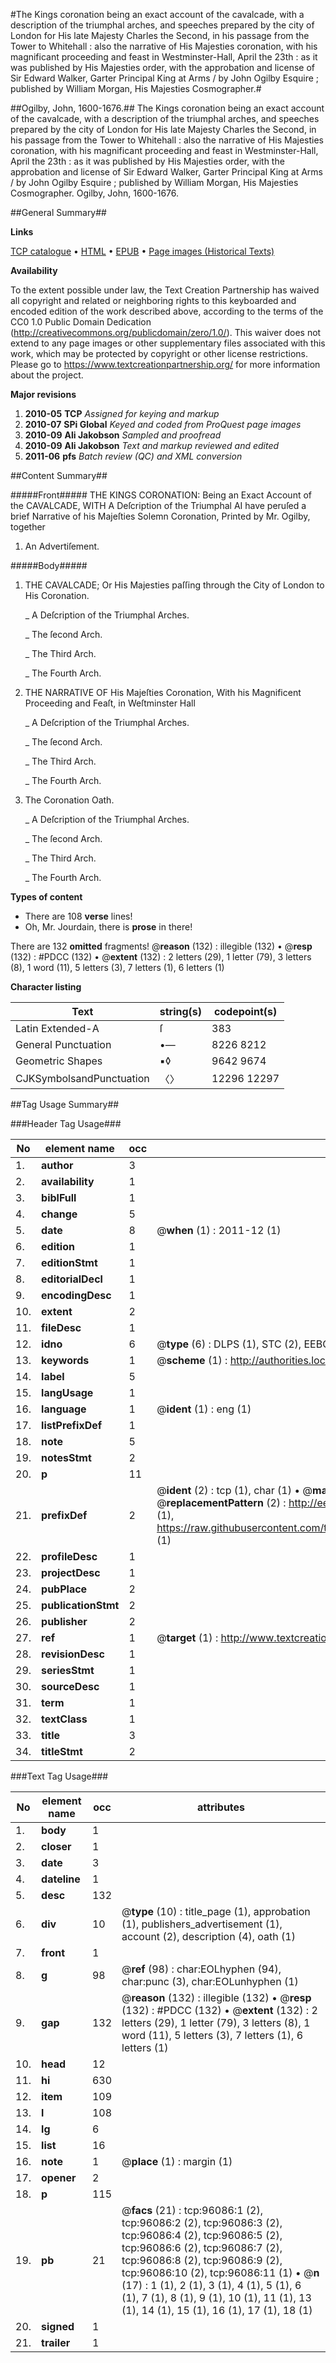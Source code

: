 #The Kings coronation being an exact account of the cavalcade, with a description of the triumphal arches, and speeches prepared by the city of London for His late Majesty Charles the Second, in his passage from the Tower to Whitehall : also the narrative of His Majesties coronation, with his magnificant proceeding and feast in Westminster-Hall, April the 23th : as it was published by His Majesties order, with the approbation and license of Sir Edward Walker, Garter Principal King at Arms / by John Ogilby Esquire ; published by William Morgan, His Majesties Cosmographer.#

##Ogilby, John, 1600-1676.##
The Kings coronation being an exact account of the cavalcade, with a description of the triumphal arches, and speeches prepared by the city of London for His late Majesty Charles the Second, in his passage from the Tower to Whitehall : also the narrative of His Majesties coronation, with his magnificant proceeding and feast in Westminster-Hall, April the 23th : as it was published by His Majesties order, with the approbation and license of Sir Edward Walker, Garter Principal King at Arms / by John Ogilby Esquire ; published by William Morgan, His Majesties Cosmographer.
Ogilby, John, 1600-1676.

##General Summary##

**Links**

[TCP catalogue](http://www.ota.ox.ac.uk/tcp/)  • 
[HTML](http://tei.it.ox.ac.uk/tcp/Texts-HTML/free/A53/A53231.html)  • 
[EPUB](http://tei.it.ox.ac.uk/tcp/Texts-EPUB/free/A53/A53231.epub) • 
[Page images (Historical Texts)](https://historicaltexts.jisc.ac.uk/eebo-12962038e)

**Availability**

To the extent possible under law, the Text Creation Partnership has waived all copyright and related or neighboring rights to this keyboarded and encoded edition of the work described above, according to the terms of the CC0 1.0 Public Domain Dedication (http://creativecommons.org/publicdomain/zero/1.0/). This waiver does not extend to any page images or other supplementary files associated with this work, which may be protected by copyright or other license restrictions. Please go to https://www.textcreationpartnership.org/ for more information about the project.

**Major revisions**

1. __2010-05__ __TCP__ *Assigned for keying and markup*
1. __2010-07__ __SPi Global__ *Keyed and coded from ProQuest page images*
1. __2010-09__ __Ali Jakobson__ *Sampled and proofread*
1. __2010-09__ __Ali Jakobson__ *Text and markup reviewed and edited*
1. __2011-06__ __pfs__ *Batch review (QC) and XML conversion*

##Content Summary##

#####Front#####
THE KINGS CORONATION: Being an Exact Account of the CAVALCADE, WITH A Deſcription of the Triumphal AI have peruſed a brief Narrative of his Majeſties Solemn Coronation, Printed by Mr. Ogilby, together
1. An Advertiſement.

#####Body#####

1. THE CAVALCADE; Or His Majesties paſſing through the City of London to His Coronation.

    _ A Deſcription of the Triumphal Arches.

    _ The ſecond Arch.

    _ The Third Arch.

    _ The Fourth Arch.

1. THE NARRATIVE OF His Majeſties Coronation, With his Magnificent Proceeding and Feaſt, in Weſtminster Hall

    _ A Deſcription of the Triumphal Arches.

    _ The ſecond Arch.

    _ The Third Arch.

    _ The Fourth Arch.

1. The Coronation Oath.

    _ A Deſcription of the Triumphal Arches.

    _ The ſecond Arch.

    _ The Third Arch.

    _ The Fourth Arch.

**Types of content**

  * There are 108 **verse** lines!
  * Oh, Mr. Jourdain, there is **prose** in there!

There are 132 **omitted** fragments! 
 @__reason__ (132) : illegible (132)  •  @__resp__ (132) : #PDCC (132)  •  @__extent__ (132) : 2 letters (29), 1 letter (79), 3 letters (8), 1 word (11), 5 letters (3), 7 letters (1), 6 letters (1)

**Character listing**


|Text|string(s)|codepoint(s)|
|---|---|---|
|Latin Extended-A|ſ|383|
|General Punctuation|•—|8226 8212|
|Geometric Shapes|▪◊|9642 9674|
|CJKSymbolsandPunctuation|〈〉|12296 12297|

##Tag Usage Summary##

###Header Tag Usage###

|No|element name|occ|attributes|
|---|---|---|---|
|1.|__author__|3||
|2.|__availability__|1||
|3.|__biblFull__|1||
|4.|__change__|5||
|5.|__date__|8| @__when__ (1) : 2011-12 (1)|
|6.|__edition__|1||
|7.|__editionStmt__|1||
|8.|__editorialDecl__|1||
|9.|__encodingDesc__|1||
|10.|__extent__|2||
|11.|__fileDesc__|1||
|12.|__idno__|6| @__type__ (6) : DLPS (1), STC (2), EEBO-CITATION (1), OCLC (1), VID (1)|
|13.|__keywords__|1| @__scheme__ (1) : http://authorities.loc.gov/ (1)|
|14.|__label__|5||
|15.|__langUsage__|1||
|16.|__language__|1| @__ident__ (1) : eng (1)|
|17.|__listPrefixDef__|1||
|18.|__note__|5||
|19.|__notesStmt__|2||
|20.|__p__|11||
|21.|__prefixDef__|2| @__ident__ (2) : tcp (1), char (1)  •  @__matchPattern__ (2) : ([0-9\-]+):([0-9IVX]+) (1), (.+) (1)  •  @__replacementPattern__ (2) : http://eebo.chadwyck.com/downloadtiff?vid=$1&page=$2 (1), https://raw.githubusercontent.com/textcreationpartnership/Texts/master/tcpchars.xml#$1 (1)|
|22.|__profileDesc__|1||
|23.|__projectDesc__|1||
|24.|__pubPlace__|2||
|25.|__publicationStmt__|2||
|26.|__publisher__|2||
|27.|__ref__|1| @__target__ (1) : http://www.textcreationpartnership.org/docs/. (1)|
|28.|__revisionDesc__|1||
|29.|__seriesStmt__|1||
|30.|__sourceDesc__|1||
|31.|__term__|1||
|32.|__textClass__|1||
|33.|__title__|3||
|34.|__titleStmt__|2||


###Text Tag Usage###

|No|element name|occ|attributes|
|---|---|---|---|
|1.|__body__|1||
|2.|__closer__|1||
|3.|__date__|3||
|4.|__dateline__|1||
|5.|__desc__|132||
|6.|__div__|10| @__type__ (10) : title_page (1), approbation (1), publishers_advertisement (1), account (2), description (4), oath (1)|
|7.|__front__|1||
|8.|__g__|98| @__ref__ (98) : char:EOLhyphen (94), char:punc (3), char:EOLunhyphen (1)|
|9.|__gap__|132| @__reason__ (132) : illegible (132)  •  @__resp__ (132) : #PDCC (132)  •  @__extent__ (132) : 2 letters (29), 1 letter (79), 3 letters (8), 1 word (11), 5 letters (3), 7 letters (1), 6 letters (1)|
|10.|__head__|12||
|11.|__hi__|630||
|12.|__item__|109||
|13.|__l__|108||
|14.|__lg__|6||
|15.|__list__|16||
|16.|__note__|1| @__place__ (1) : margin (1)|
|17.|__opener__|2||
|18.|__p__|115||
|19.|__pb__|21| @__facs__ (21) : tcp:96086:1 (2), tcp:96086:2 (2), tcp:96086:3 (2), tcp:96086:4 (2), tcp:96086:5 (2), tcp:96086:6 (2), tcp:96086:7 (2), tcp:96086:8 (2), tcp:96086:9 (2), tcp:96086:10 (2), tcp:96086:11 (1)  •  @__n__ (17) : 1 (1), 2 (1), 3 (1), 4 (1), 5 (1), 6 (1), 7 (1), 8 (1), 9 (1), 10 (1), 11 (1), 13 (1), 14 (1), 15 (1), 16 (1), 17 (1), 18 (1)|
|20.|__signed__|1||
|21.|__trailer__|1||
